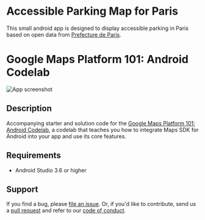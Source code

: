 Accessible Parking Map for Paris
=========================================

This small android app is designed to display accessible parking in Paris based on open data from [Prefecture de Paris]. 


Google Maps Platform 101: Android Codelab
=========================================

![App screenshot](app_screenshot.png)

## Description
Accompanying starter and solution code for the [Google Maps Platform 101: Android Codelab][codelab], a codelab that teaches you how to integrate Maps SDK for Android into your app and use its core features.

## Requirements
* Android Studio 3.6 or higher

## Support
If you find a bug, please [file an issue]. Or, if you'd like to contribute, send us a [pull request] and refer to our [code of conduct].

[codelab]: https://codelabs.developers.google.com/codelabs/maps-platform-101-android/index.html
[file an issue]: https://github.com/googlecodelabs/maps-platform-101-android/issues
[pull request]:  https://github.com/googlecodelabs/maps-platform-101-android/compare
[code of conduct]: CODE_OF_CONDUCT.md

[Prefecture de Paris]: https://opendata.paris.fr/explore/dataset/stationnement-voie-publique-emplacements/information
